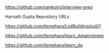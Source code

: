 

https://github.com/ramkotni/interview-prep



Harnath Gupta Repository URLs

https://github.com/itsmehara/ListBuilding/pull/1 

https://github.com/itsmehara/learn_dataengineer


https://github.com/itsmehara/learn_dp




